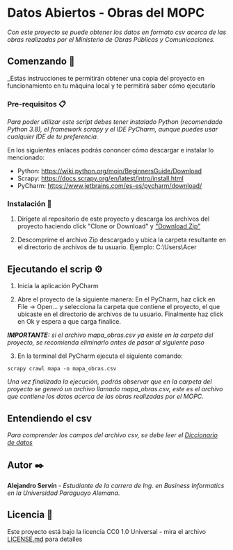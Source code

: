 # Datos Abiertos - Obras del MOPC

_Con este proyecto se puede obtener los datos en formato csv acerca de las obras realizadas por el Ministerio de Obras Públicas y Comunicaciones._

## Comenzando 🚀

_Estas instrucciones te permitirán obtener una copia del proyecto en funcionamiento en tu máquina local y te permitirá saber cómo ejecutarlo

### Pre-requisitos 📋

_Para poder utilizar este script debes tener instalado Python (recomendado Python 3.8), el framework scrapy y el IDE PyCharm, aunque puedes usar cualquier IDE de tu preferencia._

En los siguientes enlaces podrás cononcer cómo descargar e instalar lo mencionado:
- Python: https://wiki.python.org/moin/BeginnersGuide/Download
- Scrapy: https://docs.scrapy.org/en/latest/intro/install.html
- PyCharm: https://www.jetbrains.com/es-es/pycharm/download/

### Instalación 🔧

1. Dirígete al repositorio de este proyecto y descarga los archivos del proyecto haciendo click "Clone or Download" y ["Download Zip"](https://github.com/alesservin/Datos-Abiertos---Obras-del-MOPC/archive/master.zip)

2. Descomprime el archivo Zip descargado y ubica la carpeta resultante en el directorio de archivos de tu usuario. Ejemplo: C:\Users\Acer


## Ejecutando el scrip ⚙️

1. Inicia la aplicación PyCharm

2. Abre el proyecto de la siguiente manera: En el PyCharm, haz click en File -> Open... y selecciona la carpeta que contiene el proyecto, el que ubicaste en el directorio de archivos de tu usuario. Finalmente haz click en Ok y espera a que carga finalice.

_**IMPORTANTE:** si el archivo mapa_obras.csv ya existe en la carpeta del proyecto, se recomienda eliminarlo antes de pasar al siguiente paso_

3. En la terminal del PyCharm ejecuta el siguiente comando:

```
scrapy crawl mapa -o mapa_obras.csv
```

_Una vez finalizada la ejecución, podrás observar que en la carpeta del proyecto se generó un archivo llamado mapa_obras.csv, este es el archivo que contiene los datos acerca de las obras realizadas por el MOPC._
 
## Entendiendo el csv
_Para comprender los campos del archivo csv, se debe leer el [Diccionario de datos](Diccionario_de_datos.xlsx)_

## Autor ✒️

**Alejandro Servín** - *Estudiante de la carrera de Ing. en Business Informatics en la Universidad Paraguayo Alemana*.

## Licencia 📄

Este proyecto está bajo la licencia CC0 1.0 Universal - mira el archivo [LICENSE.md](LICENSE.md) para detalles